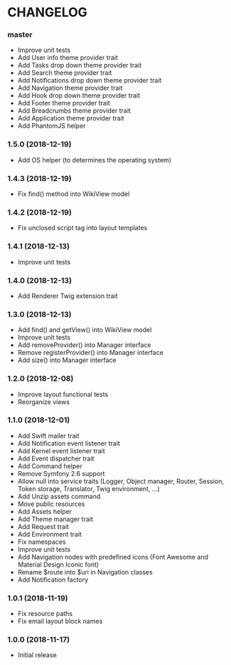 CHANGELOG
=========

### master

- Improve unit tests
- Add User info theme provider trait
- Add Tasks drop down theme provider trait
- Add Search theme provider trait
- Add Notifications drop down theme provider trait
- Add Navigation theme provider trait
- Add Hook drop down theme provider trait
- Add Footer theme provider trait
- Add Breadcrumbs theme provider trait
- Add Application theme provider trait
- Add PhantomJS helper

### 1.5.0 (2018-12-19)

- Add OS helper (to determines the operating system)

### 1.4.3 (2018-12-19)

- Fix find() method into WikiView model

### 1.4.2 (2018-12-19)

- Fix unclosed script tag into layout templates

### 1.4.1 (2018-12-13)

- Improve unit tests

### 1.4.0 (2018-12-13)

- Add Renderer Twig extension trait

### 1.3.0 (2018-12-13)

- Add find() and getView() into WikiView model
- Improve unit tests
- Add removeProvider() into Manager interface
- Remove registerProvider() into Manager interface
- Add size() into Manager interface

### 1.2.0 (2018-12-08)

- Improve layout functional tests
- Reorganize views

### 1.1.0 (2018-12-01)

- Add Swift mailer trait
- Add Notification event listener trait
- Add Kernel event listener trait
- Add Event dispatcher trait
- Add Command helper
- Remove Symfony 2.6 support
- Allow null into service traits (Logger, Object manager, Router, Session, Token storage, Translator, Twig environment, ...)
- Add Unzip assets command
- Move public resources
- Add Assets helper
- Add Theme manager trait
- Add Request trait
- Add Environment trait
- Fix namespaces
- Improve unit tests
- Add Navigation nodes with predefined icons (Font Awesome and Material Design Iconic font)
- Rename $route into $uri in Navigation classes
- Add Notification factory

### 1.0.1 (2018-11-19)

- Fix resource paths
- Fix email layout block names

### 1.0.0 (2018-11-17)

- Initial release
